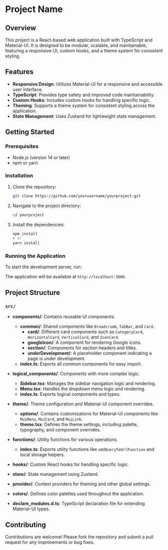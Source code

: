 # Project Name

## Overview

This project is a React-based web application built with TypeScript and Material-UI. It is designed to be modular, scalable, and maintainable, featuring a responsive UI, custom hooks, and a theme system for consistent styling.

## Features

- **Responsive Design**: Utilizes Material-UI for a responsive and accessible user interface.
- **TypeScript**: Provides type safety and improved code maintainability.
- **Custom Hooks**: Includes custom hooks for handling specific logic.
- **Theming**: Supports a theme system for consistent styling across the application.
- **State Management**: Uses Zustand for lightweight state management.

## Getting Started

### Prerequisites

- Node.js (version 14 or later)
- npm or yarn

### Installation

1. Clone the repository:

   ```bash
   git clone https://github.com/yourusername/yourproject.git
   ```

2. Navigate to the project directory:

   ```bash
   cd yourproject
   ```

3. Install the dependencies:

   ```bash
   npm install
   # or
   yarn install
   ```

### Running the Application

To start the development server, run:

The application will be available at `http://localhost:3000`.

## Project Structure

### `src/`

- **components/**: Contains reusable UI components.

  - **common/**: Shared components like `Breadcrumb`, `TabBar`, and `Card`.
    - **card/**: Different card components such as `CategoryCard`, `HorizontalCard`, `VerticalCard`, and `IconCard`.
    - **googleIcon/**: A component for rendering Google icons.
    - **section/**: Components for section headers and titles.
    - **underDevelopment/**: A placeholder component indicating a page is under development.
  - **index.ts**: Exports all common components for easy import.

- **logical_components/**: Components with more complex logic.

  - **Sidebar.tsx**: Manages the sidebar navigation logic and rendering.
  - **Menu.tsx**: Handles the dropdown menu logic and rendering.
  - **index.ts**: Exports logical components and types.

- **theme/**: Theme configuration and Material-UI component overrides.

  - **options/**: Contains customizations for Material-UI components like `MuiMenu`, `MuiCard`, and `MuiLink`.
  - **theme.tsx**: Defines the theme settings, including palette, typography, and component overrides.

- **functions/**: Utility functions for various operations.

  - **index.ts**: Exports utility functions like `addQueryToUrlFunction` and local storage helpers.

- **hooks/**: Custom React hooks for handling specific logic.

- **store/**: State management using Zustand.

- **provider/**: Context providers for theming and other global settings.

- **colors/**: Defines color palettes used throughout the application.

- **declare_modules.d.ts**: TypeScript declaration file for extending Material-UI types.

## Contributing

Contributions are welcome! Please fork the repository and submit a pull request for any improvements or bug fixes.
